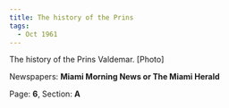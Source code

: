 ```yaml
---  
title: The history of the Prins  
tags:  
  - Oct 1961  
---  
```

  
The history of the Prins Valdemar. [Photo]  
  
Newspapers: **Miami Morning News or The Miami Herald**  
  
Page: **6**, Section: **A** 
